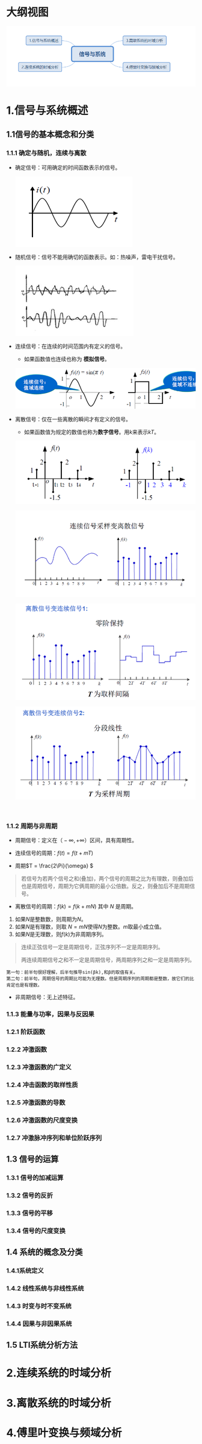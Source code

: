 # 大纲视图



![大纲视图](%E4%BF%A1%E5%8F%B7%E4%B8%8E%E7%B3%BB%E7%BB%9F.assets/%E5%A4%A7%E7%BA%B2%E8%A7%86%E5%9B%BE.png)



# 1.信号与系统概述

## 1.1信号的基本概念和分类

### 1.1.1 确定与随机，连续与离散

- 确定信号：可用确定的时间函数表示的信号。

  ![确定信号](%E4%BF%A1%E5%8F%B7%E4%B8%8E%E7%B3%BB%E7%BB%9F.assets/1587471656179.png)

- 随机信号：信号不能用确切的函数表示。如：热噪声，雷电干扰信号。

  ![1587471721284](%E4%BF%A1%E5%8F%B7%E4%B8%8E%E7%B3%BB%E7%BB%9F.assets/1587471721284.png)

- 连续信号：在连续的时间范围内有定义的信号。

  - 如果函数值也连续也称为 **模拟信号**。

  ![1587472026708](%E4%BF%A1%E5%8F%B7%E4%B8%8E%E7%B3%BB%E7%BB%9F.assets/1587472026708.png)

- 离散信号：仅在一些离散的瞬间才有定义的信号。

  - 如果函数值为规定的数值也称为**数字信号**。用$k$来表示$kT$。

  ![1587472070181](%E4%BF%A1%E5%8F%B7%E4%B8%8E%E7%B3%BB%E7%BB%9F.assets/1587472070181.png)

  

  ![1587472207962](%E4%BF%A1%E5%8F%B7%E4%B8%8E%E7%B3%BB%E7%BB%9F.assets/1587472207962.png)

  ![1587472305822](%E4%BF%A1%E5%8F%B7%E4%B8%8E%E7%B3%BB%E7%BB%9F.assets/1587472305822.png)

  ![1587472324112](%E4%BF%A1%E5%8F%B7%E4%B8%8E%E7%B3%BB%E7%BB%9F.assets/1587472324112.png)

  ​	

### 1.1.2 周期与非周期

- 周期信号：定义在$（-∞,+∞）$区间，具有周期性。

- 连续信号的周期：$f(t) = f(t+mT)$

- 周期$T = \frac{2\Pi}{\omega} $

> 若信号为若两个信号之和(叠加)，两个信号的周期之比为有理数，则叠加后也是周期信号，周期为它俩周期的最小公倍数。反之，则叠加后不是周期信号。

- 离散信号的周期：$f(k) = f(k+mN)$  其中 $N$  是周期。

1. 如果$N$是整数数，则周期为$N$。
2. 如果$N$是有理数，则取 $N = mN$使得$N$为整数。$m$取最小成立值。
3. 如果$N$是无理数，则$f(k)$为非周期序列。

> 连续正弦信号一定是周期信号，正弦序列不一定是周期序列。
>
> 两连续周期信号之和不一定是周期信号，两周期序列之和一定是周期序列。

```
第一句：前半句很好理解，后半句推导sin(βk),和β的取值有关。
第二句：前半句，周期信号的周期比可能为无理数。但是周期序列的周期都是整数，故它们的比肯定也是有理数。
```

- 非周期信号：无上述特征。

### 1.1.3 能量与功率，因果与反因果

### 1.2.1 阶跃函数

### 1.2.2 冲激函数

### 1.2.3 冲激函数的广定义

### 1.2.4 冲击函数的取样性质

### 1.2.5 冲激函数的导数

### 1.2.6 冲激函数的尺度变换

### 1.2.7 冲激脉冲序列和单位阶跃序列

## 1.3 信号的运算

### 1.3.1 信号的加减运算
### 1.3.2 信号的反折
### 1.3.3 信号的平移
### 1.3.4 信号的尺度变换

## 1.4 系统的概念及分类
###  1.4.1系统定义
### 1.4.2 线性系统与非线性系统

### 1.4.3 时变与时不变系统
### 1.4.4 因果与非因果系统

## 1.5 LTI系统分析方法





# 2.连续系统的时域分析

# 3.离散系统的时域分析

# 4.傅里叶变换与频域分析





















